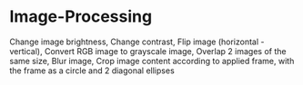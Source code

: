 # Image-Processing
Change image brightness, Change contrast, Flip image (horizontal - vertical), Convert RGB image to grayscale image, Overlap 2 images of the same size, Blur image, Crop image content according to applied frame, with the frame as a circle and 2 diagonal ellipses
